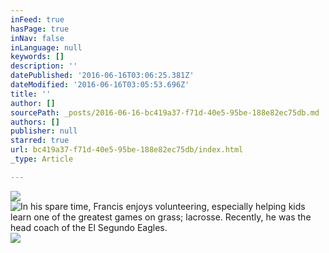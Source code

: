 ```yaml
---
inFeed: true
hasPage: true
inNav: false
inLanguage: null
keywords: []
description: ''
datePublished: '2016-06-16T03:06:25.381Z'
dateModified: '2016-06-16T03:05:53.696Z'
title: ''
author: []
sourcePath: _posts/2016-06-16-bc419a37-f71d-40e5-95be-188e82ec75db.md
authors: []
publisher: null
starred: true
url: bc419a37-f71d-40e5-95be-188e82ec75db/index.html
_type: Article

---
```

![](https://the-grid-user-content.s3-us-west-2.amazonaws.com/d99df900-4672-4efc-9fc9-89d6403780ce.jpg)
![In his spare time, Francis enjoys volunteering, especially helping kids learn one of the greatest games on grass; lacrosse. Recently, he was the head coach of the El Segundo Eagles.](https://the-grid-user-content.s3-us-west-2.amazonaws.com/9677153b-2ade-4682-ab03-961f54ca5a11.jpg)
![](https://the-grid-user-content.s3-us-west-2.amazonaws.com/b38da112-6b6c-49b5-80c6-677bede87f58.jpg)